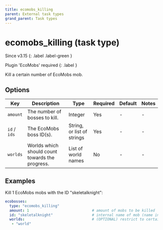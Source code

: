 ```yaml
---
title: ecomobs_killing
parent: External task types
grand_parent: Task types
---
```


# ecomobs_killing (task type)

Since v3.15
{: .label .label-green }

Plugin 'EcoMobs' required
{: .label }

Kill a certain number of EcoMobs mob.

## Options

| Key          | Description                                     | Type                       | Required | Default | Notes |
|--------------|-------------------------------------------------|----------------------------|----------|---------|-------|
| `amount`     | The number of bosses to kill.                   | Integer                    | Yes      | \-      | \-    |
| `id` / `ids` | The EcoMobs boss ID(s).                         | String, or list of strings | Yes      | \-      | \-    |
| `worlds`     | Worlds which should count towards the progress. | List of world names        | No       | \-      | \-    |

## Examples

Kill 1 EcoMobs mobs with the ID "skeletalknight":

``` yaml
ecobosses:
  type: "ecomobs_killing"
  amount: 1                             # amount of mobs to be killed
  id: "skeletalknight"                  # internal name of mob (name in config - NOT display name)
  worlds:                               # (OPTIONAL) restrict to certain worlds
   - "world"
```
